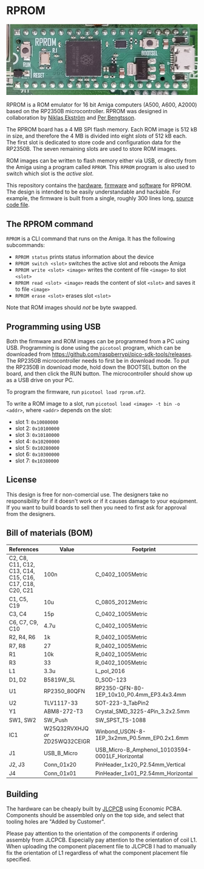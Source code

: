 # RPROM

![RPROM rendered](Docs/Images/rprom-installed.jpg)

RPROM is a ROM emulator for 16 bit Amiga computers (A500, A600, A2000) based on
the RP2350B microcontroller. RPROM was designed in collaboration by
[Niklas Ekström](https://github.com/niklasekstrom/) and
[Per Bengtsson](https://github.com/RetroNynjah).

The RPROM board has a 4 MB SPI flash memory. Each ROM image is 512 kB in size,
and therefore the 4 MB is divided into eight *slots* of 512 kB each. The first
slot is dedicated to store code and configuration data for the RP2350B. The
seven remaining slots are used to store ROM images.

ROM images can be written to flash memory either via USB, or directly from the
Amiga using a program called `RPROM`. This `RPROM` program is also used to
switch which slot is the *active slot*.

This repository contains the [hardware](Hardware), [firmware](Firmware) and
[software](Software) for RPROM. The design is intended to be easily
understandable and hackable. For example, the firmware is built from a single,
roughly 300 lines long, [source code file](Firmware/rprom.c).

## The RPROM command

`RPROM` is a CLI command that runs on the Amiga. It has the following
subcommands:

- `RPROM status` prints status information about the device
- `RPROM switch <slot>` switches the active slot and reboots the Amiga
- `RPROM write <slot> <image>` writes the content of file `<image>` to
slot `<slot>`
- `RPROM read <slot> <image>` reads the content of slot `<slot>` and saves it
to file `<image>`
- `RPROM erase <slot>` erases slot `<slot>`

Note that ROM images should *not* be byte swapped.

## Programming using USB

Both the firmware and ROM images can be programmed from a PC using USB.
Programming is done using the `picotool` program, which can be downloaded from
https://github.com/raspberrypi/pico-sdk-tools/releases. The RP2350B
microcontroller needs to first be in download mode. To put the RP2350B in
download mode, hold down the BOOTSEL button on the board, and then click the
RUN button. The microcontroller should show up as a USB drive on your PC.

To program the firmware, run `picotool load rprom.uf2`.

To write a ROM image to a slot, run `picotool load <image> -t bin -o <addr>`,
where `<addr>` depends on the slot:

- slot 1: `0x10080000`
- slot 2: `0x10100000`
- slot 3: `0x10180000`
- slot 4: `0x10200000`
- slot 5: `0x10280000`
- slot 6: `0x10300000`
- slot 7: `0x10380000`

## License

This design is free for non-comercial use. The designers take no responsibility
for if it doesn't work or if it causes damage to your equipment. If you want to
build boards to sell then you need to first ask for approval from the designers.

## Bill of materials (BOM)

| References | Value | Footprint | LCSC Part | Quantity |
|------------|-------|-----------|-----------|----------|
| C2, C8, C11, C12, C13, C14, C15, C16, C17, C18, C20, C21 | 100n | C_0402_1005Metric | C1525 | 12 |
| C1, C5, C19 | 10u | C_0805_2012Metric | C15850 | 3 |
| C3, C4 | 15p | C_0402_1005Metric | C1548 | 2 |
| C6, C7, C9, C10 | 4.7u | C_0402_1005Metric | C23733 | 4 |
| R2, R4, R6 | 1k | R_0402_1005Metric | C11702 | 3 |
| R7, R8 | 27 | R_0402_1005Metric | C25092 | 2 |
| R1 | 10k | R_0402_1005Metric | C25744 | 1 |
| R3 | 33 | R_0402_1005Metric | C25105 | 1 |
| L1 | 3.3u | L_pol_2016 | C42411119 | 1 |
| D1, D2 | B5819W_SL | D_SOD-123 | C8598 | 2 |
| U1 | RP2350_80QFN | RP2350-QFN-80-1EP_10x10_P0.4mm_EP3.4x3.4mm | C42415655 | 1 |
| U2 | TLV1117-33 | SOT-223-3_TabPin2 | C15578 | 1 |
| Y1 | ABM8-272-T3 | Crystal_SMD_3225-4Pin_3.2x2.5mm | C20625731 | 1 |
| SW1, SW2 | SW_Push | SW_SPST_TS-1088 | C720477 | 2 |
| IC1 | W25Q32RVXHJQ *or* ZD25WQ32CEIGR | Winbond_USON-8-1EP_3x2mm_P0.5mm_EP0.2x1.6mm | C5258281 | 1 |
| J1 | USB_B_Micro | USB_Micro-B_Amphenol_10103594-0001LF_Horizontal | C428495 | 1 |
| J2, J3 | Conn_01x20 | PinHeader_1x20_P2.54mm_Vertical | - | 2 |
| J4 | Conn_01x01 | PinHeader_1x01_P2.54mm_Horizontal | - | 1 |

## Building

The hardware can be cheaply built by [JLCPCB](https://jlcpcb.com/) using
Economic PCBA. Components should be assembled only on the top side, and select
that tooling holes are "Added by Customer".

Please pay attention to the orientation of the components if ordering assembly
from JLCPCB. Especially pay attention to the orientation of coil L1. When
uploading the component placement file to JLCPCB I had to manually fix the
orientation of L1 regardless of what the component placement file specified.
